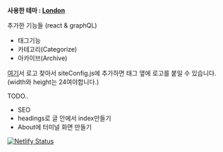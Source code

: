 **사용한 테마 : [London](https://github.com/TryGhost/London)**

추가한 기능들 (react & graphQL)

- 태그기능
- 카테고리(Categorize)
- 아카이브(Archive)

<a href="https://www.vectorlogo.zone/">여기</a>서 로고 찾아서 siteConfig.js에 추가하면 태그 옆에 로고를 붙일 수 있습니다.
(width와 height는 24여야합니다.)

TODO..

- SEO
- headings로 글 안에서 index만들기
- About에 터미널 화면 만들기

[![Netlify Status](https://api.netlify.com/api/v1/badges/90714be2-eacc-4154-84aa-0d62c2878ec3/deploy-status)](https://app.netlify.com/sites/jjunglog/deploys)
